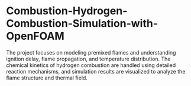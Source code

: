# Combustion-Hydrogen-Combustion-Simulation-with-OpenFOAM
The project focuses on modeling premixed flames and understanding ignition delay, flame propagation, and temperature distribution. The chemical kinetics of hydrogen combustion are handled using detailed reaction mechanisms, and simulation results are visualized to analyze the flame structure and thermal field.
